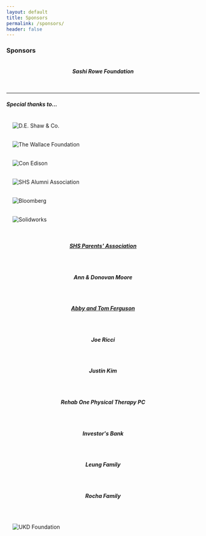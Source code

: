 ```yaml
---
layout: default
title: Sponsors
permalink: /sponsors/
header: false
---
```


<style>
  img {
    max-height: 6rem;
    padding: 1rem;
    display: block;
    margin: 0 auto;
  }
  h6 {
    max-height: 6rem;
    padding: 1rem;
    text-align: center;
  }
</style>

<div class="container">
  <div class="row">
    <div class="col s12">
      <h3>Sponsors</h3>
    </div>
  </div>
  <div class="row">
    <div class="col s6 l3">
      <h6><strong>Sashi Rowe Foundation</strong></h6>
    </div>
  </div>
  <hr>
  <div class="row">
    <div class="col s12">
      <h5>Special thanks to...</h5>
    </div>
    <div class="row">
      <div class="col s6 l3">
        <img alt="D.E. Shaw & Co." src="{{ 'assets/img/sponsors/deshaw.gif' | relative_url }}">
      </div>
      <div class="col s6 l3">
        <img alt="The Wallace Foundation" src="{{ 'assets/img/sponsors/wallacefoundation.gif' | relative_url }}">
      </div>
      <div class="col s6 l3">
        <img alt="Con Edison" src="{{ 'assets/img/sponsors/conedison.gif' | relative_url }}">
      </div>
      <div class="col s6 l3">
        <img alt="SHS Alumni Association" src="{{ 'assets/img/sponsors/shsaa.gif' | relative_url }}">
      </div>
    </div>
    <div class="row">
      <div class="col s6 l3">
        <img alt="Bloomberg" src="{{ 'assets/img/sponsors/bloomberg.gif' | relative_url }}">
      </div>
      <div class="col s6 l3">
        <img alt="Solidworks" src="{{ 'assets/img/sponsors/solidworks.png' | relative_url }}">
      </div>
      <div class="col s6 l3">
        <h6><a class="red-text" href="http://stuy-pa.org/home/"><strong>SHS Parents' Association</strong></a></h6>
      </div>
      <div class="col s6 l3">
        <h6><strong>Ann & Donovan Moore</strong></h6>
      </div>
    </div>
    <div class="row">
      <div class="col s6 l3">
        <h6><a class="red-text" href="http://www.coxandco.com/management/tom-ferguson.html"><strong>Abby and Tom Ferguson</strong></a></h6>
      </div>
      <div class="col s6 l3">
        <h6><strong>Joe Ricci</strong></h6>
      </div>
      <div class="col s6 l3">
        <h6><strong>Justin Kim</strong></h6>
      </div>
      <div class="col s6 l3">
        <h6><strong>Rehab One Physical Therapy PC</strong></h6>
      </div>
    </div>
    <div class="row">
      <div class="col s6 l3">
        <h6><strong>Investor's Bank</strong></h6>
      </div>
      <div class="col s6 l3">
        <h6><strong>Leung Family</strong></h6>
      </div>
      <div class="col s6 l3">
        <h6><strong>Rocha Family</strong></h6>
      </div>
      <div class="col s6 l3">
        <img alt="UKD Foundation" src="{{ 'assets/img/sponsors/ukdfoundation.png' | relative_url }}">
      </div>
    </div>
  </div>
</div>
